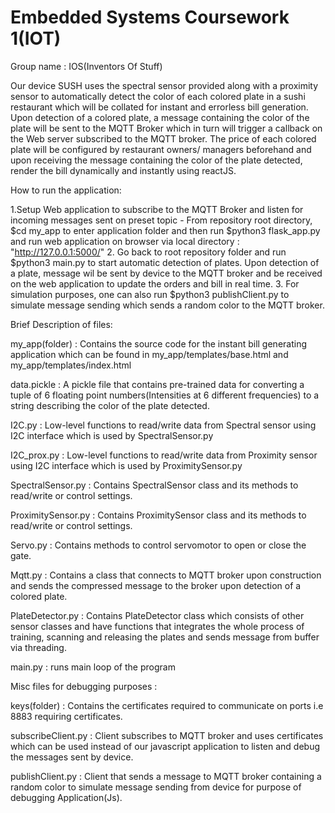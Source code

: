 Embedded Systems Coursework 1(IOT)
==========================

Group name : IOS(Inventors Of Stuff)

Our device SUSH uses the spectral sensor provided along with a proximity sensor to automatically detect the color of each colored plate in a sushi restaurant which will be collated for instant and errorless bill generation. 
Upon detection of a colored plate, a message containing the color of the plate will be sent to the MQTT Broker which in turn will trigger a callback on the Web server subscribed to the MQTT broker. The price of each colored plate will be configured by restaurant owners/ managers beforehand and upon receiving the message containing the color of the plate detected, render the bill dynamically and instantly using reactJS.

How to run the application:

1.Setup Web application to subscribe to the MQTT Broker and listen for incoming messages sent on preset topic - From repository root directory, $cd my_app to enter application folder and then run $python3 flask_app.py and run web application on browser via local directory : "http://127.0.0.1:5000/"
2. Go back to root repository folder and run $python3 main.py to start automatic detection of plates. Upon detection of a plate, message wil be sent by device to the MQTT broker and be received on the web application to update the orders and bill in real time.
3. For simulation purposes, one can also run $python3 publishClient.py to simulate message sending which sends a random color to the MQTT broker. 

Brief Description of files:

my_app(folder) : Contains the source code for the instant bill generating application which can be found in my_app/templates/base.html and my_app/templates/index.html

data.pickle : A pickle file that contains pre-trained data for converting a tuple of 6 floating point numbers(Intensities at 6 different frequencies) to a string describing the color of the plate detected.

I2C.py : Low-level functions to read/write data from Spectral sensor using I2C interface which is used by SpectralSensor.py

I2C_prox.py : Low-level functions to read/write data from Proximity sensor using I2C interface which is used by ProximitySensor.py

SpectralSensor.py : Contains SpectralSensor class and its methods to read/write or control settings.

ProximitySensor.py : Contains ProximitySensor class and its methods to read/write or control settings.

Servo.py : Contains methods to control servomotor to open or close the gate.

Mqtt.py : Contains a class that connects to MQTT broker upon construction and sends the compressed message to the broker upon 
detection of a colored plate.

PlateDetector.py : Contains PlateDetector class which consists of other sensor classes and have functions that integrates the
whole process of training, scanning and releasing the plates and sends message from buffer via threading. 

main.py : runs main loop of the program


Misc files for debugging purposes :

keys(folder) : Contains the certificates required to communicate on ports i.e 8883 requiring certificates.

subscribeClient.py : Client subscribes to MQTT broker and uses certificates which can be used instead of our javascript application to listen and debug the messages sent by device.

publishClient.py : Client that sends a message to MQTT broker containing a random color to simulate message sending from device for purpose of debugging Application(Js).
